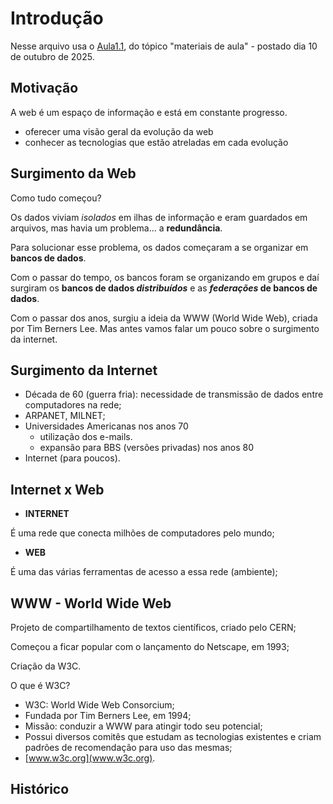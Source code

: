 <!-- Link do CSS -->
<link rel="stylesheet" href="../estilos-markdown.css">

<h1 class="pw1"> Introdução </h1>

Nesse arquivo usa o [Aula1.1](), do tópico "materiais de aula" - postado dia 10 de outubro de 2025.

<h2 class="pw1"> Motivação </h2>

A web é um espaço de informação e está em constante progresso.

* oferecer uma visão geral da evolução da web
* conhecer as tecnologias que estão atreladas em cada evolução

<h2 class="pw1"> Surgimento da Web </h2>

<div class="pw1"> Como tudo começou? </div>

Os dados viviam _isolados_ em ilhas de informação e eram guardados em arquivos, mas havia um problema... a **redundância**.

Para solucionar esse problema, os dados começaram a se organizar em **bancos de dados**.

Com o passar do tempo, os bancos foram se organizando em grupos e daí surgiram os **bancos de dados *distribuídos*** e as ***federações* de bancos de dados**.

Com o passar dos anos, surgiu a ideia da WWW (World Wide Web), criada por Tim Berners Lee. Mas antes vamos falar um pouco sobre o surgimento da internet.

<h2 class="pw1"> Surgimento da Internet </h2>

* Década de 60 (guerra fria): necessidade de transmissão de dados entre computadores na rede;
* ARPANET, MILNET;
* Universidades Americanas nos anos 70
  * utilização dos e-mails.
  * expansão para BBS (versões privadas) nos anos 80
* Internet (para poucos).

<h2 class="pw1"> Internet x Web </h2>

* **INTERNET**

É uma rede que conecta milhões de computadores pelo mundo;

* **WEB**

É uma das várias ferramentas de acesso a essa rede (ambiente);

<h2 class="pw1"> WWW - World Wide Web </h2>

Projeto de compartilhamento de textos científicos, criado pelo CERN;

Começou a ficar popular com o lançamento do Netscape, em 1993;

Criação da W3C.

<div class="pw1"> O que é W3C? </div>

* W3C: World Wide Web Consorcium;
* Fundada por Tim Berners Lee, em 1994;
* Missão: conduzir a WWW para atingir todo seu potencial;
* Possui diversos comitês que estudam as tecnologias existentes e criam padrões de recomendação para uso das mesmas;
* [www.w3c.org](www.w3c.org).

<h2 class="pw1"> Histórico </h2>